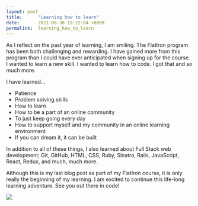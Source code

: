 ```yaml
---
layout: post
title:      "Learning how to learn"
date:       2021-08-30 19:22:04 +0000
permalink:  learning_how_to_learn
---
```



As I reflect on the past year of learning, I am smiling. The FlatIron program has been both challenging and rewarding. I have gained more from this program than I could have ever anticipated when signing up for the course. I wanted to learn a new skill. I wanted to learn how to code. I got that and so much more.

I have learned…
* Patience
* Problem solving skills
* How to learn
* How to be a part of an online community
* To just keep going every day
* How to support myself and my community in an online learning environment
* If you can dream it, it can be built

In addition to all of these things, I also learned about Full Stack web development; Git, GitHub, HTML, CSS, Ruby, Sinatra, Rails, JavaScript, React, Redux, and much, much more.

Although this is my last blog post as part of my FlatIron course, it is only really the beginning of my learning. I am excited to continue this life-long learning adventure. See you out there in code!

![](https://unsplash.com/photos/mCj7UinqOYQ) 
